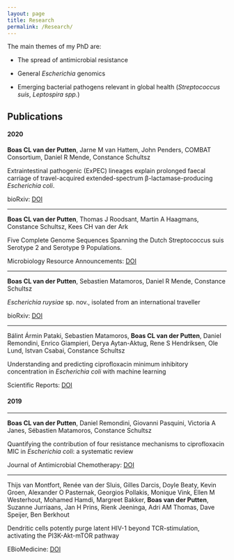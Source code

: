 ```yaml
---
layout: page
title: Research
permalink: /Research/
---
```


The main themes of my PhD are:

- The spread of antimicrobial resistance

- General _Escherichia_ genomics

- Emerging bacterial pathogens relevant in global health (*Streptococcus suis*, *Leptospira spp.*)

## Publications

#### 2020

**Boas CL van der Putten**, Jarne M van Hattem, John Penders, COMBAT Consortium, Daniel R Mende, Constance Schultsz

Extraintestinal pathogenic (ExPEC) lineages explain prolonged faecal carriage of travel-acquired extended-spectrum β-lactamase-producing *Escherichia coli*.

bioRxiv: [DOI](https://doi.org/10.1101/2020.09.23.309856)

---

**Boas CL van der Putten**, Thomas J Roodsant, Martin A Haagmans, Constance Schultsz, Kees CH van der Ark

Five Complete Genome Sequences Spanning the Dutch Streptococcus suis Serotype 2 and Serotype 9 Populations.

Microbiology Resource Announcements: [DOI](https://doi.org/10.1128/MRA.01439-19)

---

**Boas CL van der Putten**, Sebastien Matamoros, Daniel R Mende, Constance Schultsz

*Escherichia ruysiae* sp. nov., isolated from an international traveller

bioRxiv: [DOI](https://doi.org/10.1101/781724)

---

Bálint Ármin Pataki, Sebastien Matamoros, **Boas CL van der Putten**, Daniel Remondini, Enrico Giampieri, Derya Aytan-Aktug, Rene S Hendriksen, Ole Lund, Istvan Csabai, Constance Schultsz

Understanding and predicting ciprofloxacin minimum inhibitory concentration in *Escherichia coli* with machine learning

Scientific Reports: [DOI](http://dx.doi.org/10.1038/s41598-020-71693-5)


#### 2019

---

**Boas CL van der Putten**, Daniel Remondini, Giovanni Pasquini, Victoria A Janes, Sébastien Matamoros, Constance Schultsz

Quantifying the contribution of four resistance mechanisms to ciprofloxacin MIC in *Escherichia coli*: a systematic review

Journal of Antimicrobial Chemotherapy: [DOI](https://doi.org/10.1093/jac/dky417)

---

Thijs van Montfort, Renée van der Sluis, Gilles Darcis, Doyle Beaty, Kevin Groen, Alexander O Pasternak, Georgios Pollakis, Monique Vink, Ellen M Westerhout, Mohamed Hamdi, Margreet Bakker, **Boas van der Putten**, Suzanne Jurriaans, Jan H Prins, Rienk Jeeninga, Adri AM Thomas, Dave Speijer, Ben Berkhout

Dendritic cells potently purge latent HIV-1 beyond TCR-stimulation, activating the PI3K-Akt-mTOR pathway

EBioMedicine: [DOI](https://doi.org/10.1016/j.ebiom.2019.02.014)

